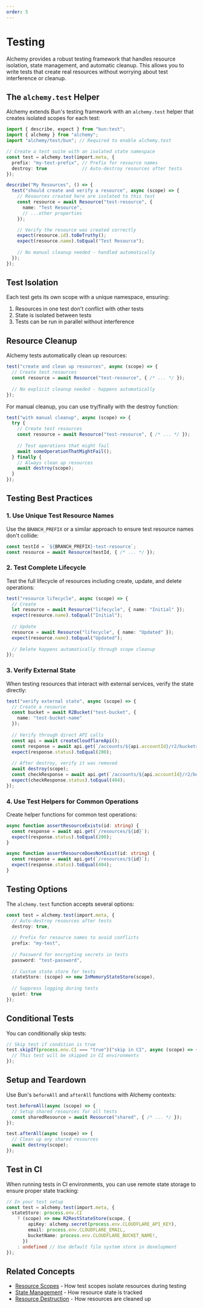 ```yaml
---
order: 5
---
```


# Testing

Alchemy provides a robust testing framework that handles resource isolation, state management, and automatic cleanup. This allows you to write tests that create real resources without worrying about test interference or cleanup.

## The `alchemy.test` Helper

Alchemy extends Bun's testing framework with an `alchemy.test` helper that creates isolated scopes for each test:

```typescript
import { describe, expect } from "bun:test";
import { alchemy } from "alchemy";
import "alchemy/test/bun"; // Required to enable alchemy.test

// Create a test suite with an isolated state namespace
const test = alchemy.test(import.meta, {
  prefix: "my-test-prefix", // Prefix for resource names
  destroy: true             // Auto-destroy resources after tests
});

describe("My Resources", () => {
  test("should create and verify a resource", async (scope) => {
    // Resources created here are isolated to this test
    const resource = await Resource("test-resource", {
      name: "Test Resource",
      // ...other properties
    });

    // Verify the resource was created correctly
    expect(resource.id).toBeTruthy();
    expect(resource.name).toEqual("Test Resource");
    
    // No manual cleanup needed - handled automatically
  });
});
```

## Test Isolation

Each test gets its own scope with a unique namespace, ensuring:

1. Resources in one test don't conflict with other tests
2. State is isolated between tests
3. Tests can be run in parallel without interference

## Resource Cleanup

Alchemy tests automatically clean up resources:

```typescript
test("create and clean up resources", async (scope) => {
  // Create test resources
  const resource = await Resource("test-resource", { /* ... */ });
  
  // No explicit cleanup needed - happens automatically
});
```

For manual cleanup, you can use try/finally with the destroy function:

```typescript
test("with manual cleanup", async (scope) => {
  try {
    // Create test resources
    const resource = await Resource("test-resource", { /* ... */ });
    
    // Test operations that might fail
    await someOperationThatMightFail();
  } finally {
    // Always clean up resources
    await destroy(scope);
  }
});
```

## Testing Best Practices

### 1. Use Unique Test Resource Names

Use the `BRANCH_PREFIX` or a similar approach to ensure test resource names don't collide:

```typescript
const testId = `${BRANCH_PREFIX}-test-resource`;
const resource = await Resource(testId, { /* ... */ });
```

### 2. Test Complete Lifecycle

Test the full lifecycle of resources including create, update, and delete operations:

```typescript
test("resource lifecycle", async (scope) => {
  // Create
  let resource = await Resource("lifecycle", { name: "Initial" });
  expect(resource.name).toEqual("Initial");
  
  // Update
  resource = await Resource("lifecycle", { name: "Updated" });
  expect(resource.name).toEqual("Updated");
  
  // Delete happens automatically through scope cleanup
});
```

### 3. Verify External State

When testing resources that interact with external services, verify the state directly:

```typescript
test("verify external state", async (scope) => {
  // Create a resource
  const bucket = await R2Bucket("test-bucket", {
    name: "test-bucket-name"
  });
  
  // Verify through direct API calls
  const api = await createCloudflareApi();
  const response = await api.get(`/accounts/${api.accountId}/r2/buckets/${bucket.name}`);
  expect(response.status).toEqual(200);
  
  // After destroy, verify it was removed
  await destroy(scope);
  const checkResponse = await api.get(`/accounts/${api.accountId}/r2/buckets/${bucket.name}`);
  expect(checkResponse.status).toEqual(404);
});
```

### 4. Use Test Helpers for Common Operations

Create helper functions for common test operations:

```typescript
async function assertResourceExists(id: string) {
  const response = await api.get(`/resources/${id}`);
  expect(response.status).toEqual(200);
}

async function assertResourceDoesNotExist(id: string) {
  const response = await api.get(`/resources/${id}`);
  expect(response.status).toEqual(404);
}
```

## Testing Options

The `alchemy.test` function accepts several options:

```typescript
const test = alchemy.test(import.meta, {
  // Auto-destroy resources after tests
  destroy: true,
  
  // Prefix for resource names to avoid conflicts
  prefix: "my-test",
  
  // Password for encrypting secrets in tests
  password: "test-password",
  
  // Custom state store for tests
  stateStore: (scope) => new InMemoryStateStore(scope),
  
  // Suppress logging during tests
  quiet: true
});
```

## Conditional Tests

You can conditionally skip tests:

```typescript
// Skip test if condition is true
test.skipIf(process.env.CI === "true")("skip in CI", async (scope) => {
  // This test will be skipped in CI environments
});
```

## Setup and Teardown

Use Bun's `beforeAll` and `afterAll` functions with Alchemy contexts:

```typescript
test.beforeAll(async (scope) => {
  // Setup shared resources for all tests
  const sharedResource = await Resource("shared", { /* ... */ });
});

test.afterAll(async (scope) => {
  // Clean up any shared resources
  await destroy(scope);
});
```

## Test in CI

When running tests in CI environments, you can use remote state storage to ensure proper state tracking:

```typescript
// In your test setup
const test = alchemy.test(import.meta, {
  stateStore: process.env.CI 
    ? (scope) => new R2RestStateStore(scope, {
        apiKey: alchemy.secret(process.env.CLOUDFLARE_API_KEY),
        email: process.env.CLOUDFLARE_EMAIL,
        bucketName: process.env.CLOUDFLARE_BUCKET_NAME!,
      })
    : undefined // Use default file system store in development
});
```

## Related Concepts

- [Resource Scopes](./scope.md#test-scope) - How test scopes isolate resources during testing
- [State Management](./state.md) - How resource state is tracked
- [Resource Destruction](./destroy.md) - How resources are cleaned up 